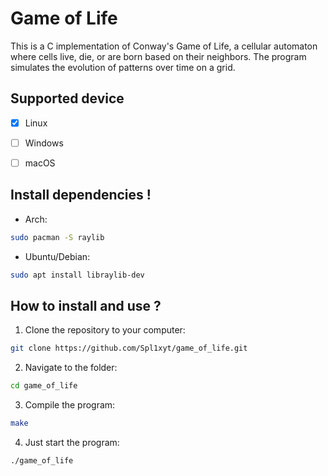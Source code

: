 # Game of Life 

This is a C implementation of Conway's Game of Life, a cellular automaton where cells live, die, or are born based on their neighbors. The program simulates the evolution of patterns over time on a grid.

## Supported device

- [x] Linux
- [ ] Windows
- [ ] macOS


## Install dependencies !
- Arch:
```sh
sudo pacman -S raylib
```
- Ubuntu/Debian:
```sh
sudo apt install libraylib-dev
```


## How to install and use ?

1. Clone the repository to your computer:
```sh
git clone https://github.com/Spl1xyt/game_of_life.git
```

2. Navigate to the folder:
```sh
cd game_of_life
```

3. Compile the program:
```sh
make
```

4. Just start the program:
```sh
./game_of_life
```
